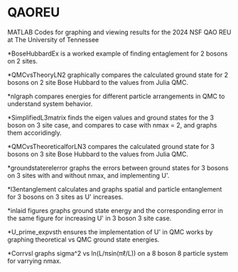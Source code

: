 # QAOREU
MATLAB Codes for graphing and viewing results for the 2024 NSF QAO REU at The University of Tennessee

*BoseHubbardEx is a worked example of finding entaglement for 2 bosons on 2 sites.

*QMCvsTheoryLN2 graphically compares the calculated ground state for 2 bosons on 2 site Bose Hubbard to the values from Julia QMC.

*nlgraph compares energies for different particle arrangements in QMC to understand system behavior.

*SimplifiedL3matrix finds the eigen values and ground states for the 3 boson on 3 site case, and compares to case with nmax = 2, and graphs them accoridingly.

*QMCvsTheoreticalforLN3 compares the calculated ground state for 3 bosons on 3 site Bose Hubbard to the values from Julia QMC.

*groundstaterelerror graphs the errors between ground states for 3 bosons on 3 sites with and without nmax, and implementing U'.

*l3entanglement calculates and graphs spatial and particle entanglement for 3 bosons on 3 sites as U' increases.

*inlaid figures graphs ground state energy and the corresponding error in the same figure for increasing U' in 3 boson 3 site case. 

*U_prime_expvsth ensures the implementation of U' in QMC works by graphing theoretical vs QMC ground state energies.

*Corrvsl graphs sigma^2 vs ln(L/πsin(πℓ/L)) on a 8 boson 8 particle system for varrying nmax.

